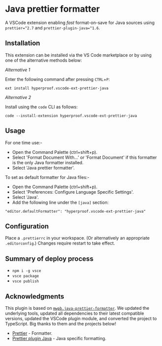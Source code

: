 # Java prettier formatter

A VSCode extension enabling *fast* format-on-save for Java sources using `prettier=^2.7` and `prettier-plugin-java=^1.6`.

## Installation

This extension can be installed via the VS Code marketplace or by using one of the alternative methods below:

*Alternative 1*

Enter the following command after pressing `CTRL`+`P`:

```
ext install hyperproof.vscode-ext-prettier-java
```

*Alternative 2*

Install using the `code` CLI as follows:

```
code --install-extension hyperproof.vscode-ext-prettier-java
```

## Usage

For one time use:-

* Open the Command Palette (ctrl+shift+p).
* Select 'Format Document With...' or 'Format Document' if this formatter is the only Java formatter installed.
* Select 'Java prettier formatter'.

To set as default formatter for Java files:-

* Open the Command Palette (ctrl+shift+p).
* Select 'Preferences: Configure Language Specific Settings'.
* Select 'Java'.
* Add the following line under the `[java]` section:

```
"editor.defaultFormatter": "hyperproof.vscode-ext-prettier-java"
```

## Configuration

Place a `.prettierrc` in your workspace.
(Or alternatively an appropriate `.editorconfig`.)
Changes require restart to take effect.

## Summary of deploy process

* `npm i -g vsce`
* `vsce package`
* `vsce publish`

## Acknowledgments

This plugin is based on [`mwpb.java-prettier-formatter`](https://github.com/mwpb/java-prettier-formatter). We updated the underlying tools, updated all dependencies to their latest compatible versions, updated the VSCode plugin module, and converted the project to TypeScript. Big thanks to them and the projects below!

* [Prettier](https://prettier.io/) - Formatter.
* [Prettier plugin Java](https://github.com/jhipster/prettier-java/tree/master/packages/prettier-plugin-java) - Java specific formatting.
